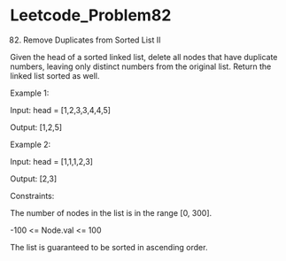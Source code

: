 # Leetcode_Problem82



82. Remove Duplicates from Sorted List II


Given the head of a sorted linked list, delete all nodes that have duplicate numbers, leaving only distinct numbers from the original list. Return the linked list sorted as well.

 

Example 1:


Input: head = [1,2,3,3,4,4,5]



Output: [1,2,5]




Example 2:



Input: head = [1,1,1,2,3]




Output: [2,3]
 




Constraints:





The number of nodes in the list is in the range [0, 300].




-100 <= Node.val <= 100





The list is guaranteed to be sorted in ascending order.
